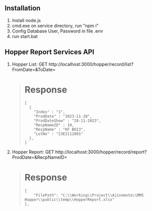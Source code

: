## Installation
1. Install node.js
2. cmd.exe on service directory, run "npm i"
3. Config Database User, Password in file .env
4. run start.bat

## Hopper Report Services API
1. Hopper List:
     GET http://localhost:3000/hopper/record/list?FromDate=<YYYY-MM-DD>&ToDate=<YYYY-MM-DD>
     > # Response
     > ```
     > [
     >   {
     >     "Index" : "1",
     >     "ProdDate" : "2023-11-28",
     >     "ProdDateShow" : "28-11-2023",
     >     "RecpNameID" : 10,
     >     "RecpName" : "KF BOI3",
     >     "LotNo" : "23E2112801"
     >   },
     > ]
     > ```
2. Hopper Report:
     GET http://localhost:3000/hopper/record/report?ProdDate=<YYYY-MM-DD>&RecpNameID=<RecpNameID>
     > # Response
     > ```
     > {
     >     "FilePath": "C:\\Working\\Project\\Ajinomoto\\MMS Hopper\\public\\temp\\HopperReport.xlsx"
     > },
     > ```

